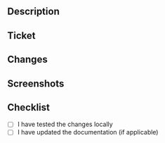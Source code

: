 ## Description
<!-- Please provide a brief description of the changes in this pull request. -->


## Ticket
<!-- Please provide a link to a ticket -->
[]()

## Changes
<!-- Please list major changes. Would be good if that matches commits -->

## Screenshots
<!-- Please provide screenshots if aplicable -->


## Checklist

- [ ] I have tested the changes locally
- [ ] I have updated the documentation (if applicable)
